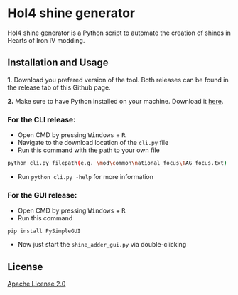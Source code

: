 # HoI4 shine generator

HoI4 shine generator is a Python script to automate the creation of shines in Hearts of Iron IV modding.

## Installation and Usage

**1.** Download you prefered version of the tool. Both releases can be found in the release tab of this Github page.

**2.** Make sure to have Python installed on your machine. Download it [here](https://www.python.org/downloads/).

### For the CLI release:
- Open CMD by pressing <kbd>Windows</kbd> + <kbd>R</kbd>
- Navigate to the download location of the `cli.py` file
- Run this command with the path to your own file
```bash
python cli.py filepath(e.g. \mod\common\national_focus\TAG_focus.txt)
```

- Run `python cli.py -help` for more information

### For the GUI release:
- Open CMD by pressing <kbd>Windows</kbd> + <kbd>R</kbd>
- Run this command
```
pip install PySimpleGUI
```
- Now just start the `shine_adder_gui.py` via double-clicking


## License
[Apache License 2.0](https://choosealicense.com/licenses/apache-2.0/)
